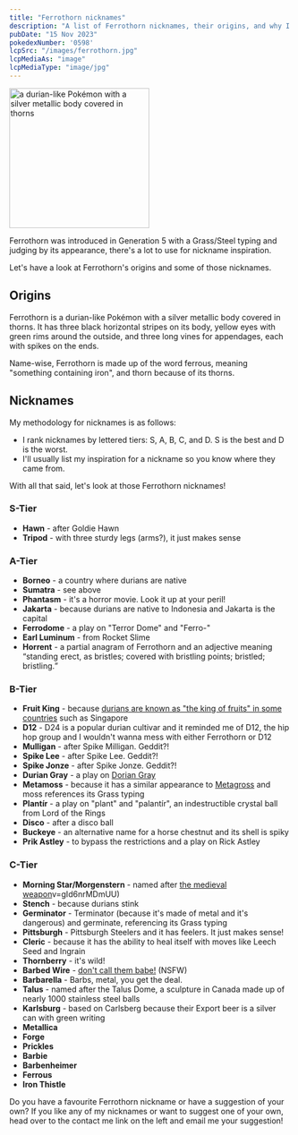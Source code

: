 ```yaml
---
title: "Ferrothorn nicknames"
description: "A list of Ferrothorn nicknames, their origins, and why I think they're cool."
pubDate: "15 Nov 2023"
pokedexNumber: '0598'
lcpSrc: "/images/ferrothorn.jpg"
lcpMediaAs: "image"
lcpMediaType: "image/jpg"
---
```


<div class="img-center"><img src="/images/ferrothorn.jpg" width="250px" height="250px" alt="a durian-like Pokémon with a silver metallic body covered in thorns"></div>

Ferrothorn was introduced in Generation 5 with a Grass/Steel typing and judging by its appearance, there's a lot to use for nickname inspiration.

Let's have a look at Ferrothorn's origins and some of those nicknames.

## Origins

Ferrothorn is a durian-like Pokémon with a silver metallic body covered in thorns. It has three black horizontal stripes on its body, yellow eyes with green rims around the outside, and three long vines for appendages, each with spikes on the ends.

Name-wise, Ferrothorn is made up of the word ferrous, meaning "something containing iron", and thorn because of its thorns.

## Nicknames

My methodology for nicknames is as follows:

* I rank nicknames by lettered tiers: S, A, B, C, and D. S is the best and D is the worst.
* I'll usually list my inspiration for a nickname so you know where they came from.

With all that said, let's look at those Ferrothorn nicknames!

### S-Tier

* **Hawn** - after Goldie Hawn
* **Tripod** - with three sturdy legs (arms?), it just makes sense

### A-Tier

* **Borneo** - a country where durians are native
* **Sumatra** - see above
* **Phantasm** - it's a horror movie. Look it up at your peril!
* **Jakarta** - because durians are native to Indonesia and Jakarta is the capital
* **Ferrodome** - a play on "Terror Dome" and "Ferro-"
* **Earl Luminum** - from Rocket Slime
* **Horrent** - a partial anagram of Ferrothorn and an adjective meaning <q cite="https://www.thewordfinder.com/define/horrent">standing erect, as bristles; covered with bristling points; bristled; bristling.</q>

### B-Tier

* **Fruit King** - because [durians are known as "the king of fruits" in some countries](https://web.archive.org/web/20190527000840/https://www.straitstimes.com/singapore/hail-the-king-of-fruit-10-types-of-durians-from-malaysia) such as Singapore
* **D12** - D24 is a popular durian cultivar and it reminded me of D12, the hip hop group and I wouldn't wanna mess with either Ferrothorn or D12
* **Mulligan** - after Spike Milligan. Geddit?!
* **Spike Lee** - after Spike Lee. Geddit?!
* **Spike Jonze** - after Spike Jonze. Geddit?!
* **Durian Gray** - a play on [Dorian Gray](https://en.wikipedia.org/wiki/The_Picture_of_Dorian_Gray)
* **Metamoss** - because it has a similar appearance to [Metagross](/nicknames/metagross/) and moss references its Grass typing
* **Plantír** - a play on "plant" and "palantír", an indestructible crystal ball from Lord of the Rings
* **Disco** - after a disco ball
* **Buckeye** - an alternative name for a horse chestnut and its shell is spiky
* **Prik Astley** - to bypass the restrictions and a play on Rick Astley

### C-Tier

* **Morning Star/Morgenstern** - named after [the medieval weapon](https://en.wikipedia.org/wiki/Morning_star_(weapon))v=gId6nrMDmUU)
* **Stench** - because durians stink
* **Germinator** - Terminator (because it's made of metal and it's dangerous) and germinate, referencing its Grass typing
* **Pittsburgh** - Pittsburgh Steelers and it has feelers. It just makes sense!
* **Cleric** - because it has the ability to heal itself with moves like Leech Seed and Ingrain
* **Thornberry** - it's wild!
* **Barbed Wire** - [don't call them babe!](https://www.youtube.com/watch?v=6LsYAC32Ul8) (NSFW)
* **Barbarella** - Barbs, metal, you get the deal.
* **Talus** - named after the Talus Dome, a sculpture in Canada made up of nearly 1000 stainless steel balls
* **Karlsburg** - based on Carlsberg because their Export beer is a silver can with green writing
* **Metallica**
* **Forge**
* **Prickles**
* **Barbie**
* **Barbenheimer**
* **Ferrous**
* **Iron Thistle**

Do you have a favourite Ferrothorn nickname or have a suggestion of your own? If you like any of my nicknames or want to suggest one of your own, head over to the contact me link on the left and email me your suggestion!